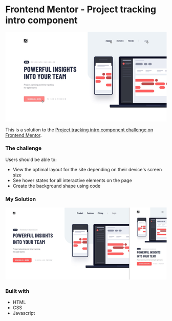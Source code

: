 # Frontend Mentor - Project tracking intro component

![Design preview for the Project tracking intro component coding challenge](screenshots/active-states.jpg)

This is a solution to the [Project tracking intro component challenge on Frontend Mentor](https://www.frontendmentor.io/challenges/project-tracking-intro-component-5d289097500fcb331a67d80e).

### The challenge

Users should be able to:

- View the optimal layout for the site depending on their device's screen size
- See hover states for all interactive elements on the page
- Create the background shape using code

### My Solution

![](./screenshots/my-results.jpg)

### Built with
- HTML
- CSS 
- Javascript